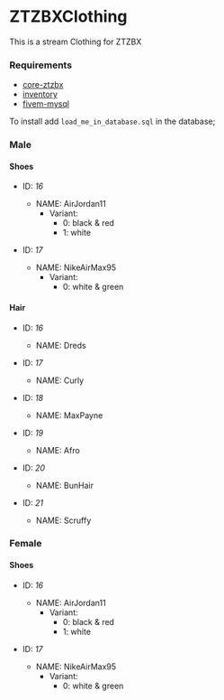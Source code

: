 # ZTZBXClothing
This is a stream Clothing for ZTZBX


### **Requirements**
- [core-ztzbx](https://github.com/ZTZBX/core-ztzbx)
- [inventory](https://github.com/ZTZBX/inventory)
- [fivem-mysql](https://github.com/ZTZBX/fivem-mysql)

To install add `load_me_in_database.sql` in the database;
### Male
#### **Shoes** 
- ID: *16* 
    - NAME: AirJordan11
	    - Variant:
            - 0: black & red
	        - 1: white
            
- ID: *17* 
    - NAME: NikeAirMax95 
	    - Variant:
            - 0: white & green
#### **Hair**
- ID: *16* 
    - NAME: Dreds
            
- ID: *17* 
    - NAME: Curly 

- ID: *18* 
    - NAME: MaxPayne 

- ID: *19* 
    - NAME: Afro 

- ID: *20* 
    - NAME: BunHair 

- ID: *21* 
    - NAME: Scruffy 


### Female
#### **Shoes** 
- ID: *16* 
    - NAME: AirJordan11
	    - Variant:
            - 0: black & red
	        - 1: white
            
- ID: *17* 
    - NAME: NikeAirMax95 
	    - Variant:
            - 0: white & green